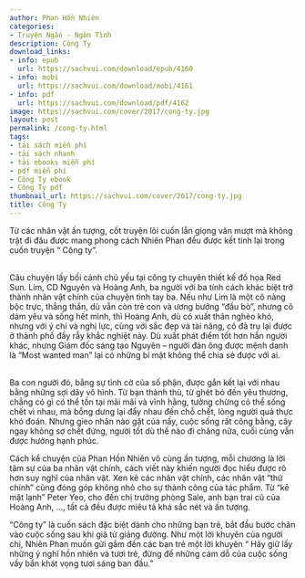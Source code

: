 ```yaml
---
author: Phan Hồn Nhiên
categories:
- Truyện Ngắn - Ngôn Tình
description: Công Ty
download_links:
- info: epub
  url: https://sachvui.com/download/epub/4160
- info: mobi
  url: https://sachvui.com/download/mobi/4161
- info: pdf
  url: https://sachvui.com/download/pdf/4162
image: https://sachvui.com/cover/2017/cong-ty.jpg
layout: post
permalink: /cong-ty.html
tags:
- tải sách miễn phí
- tải sách nhanh
- tải ebooks miễn phí
- pdf miễn phí
- Công Ty ebook
- Công Ty pdf
thumbnail_url: https://sachvui.com/cover/2017/cong-ty.jpg
title: Công Ty
---
```


 <div class="item-desc text-justify"> <p>Từ các nhân vật ấn tượng, cốt truyện lôi cuốn lẫn giọng văn mượt mà không trật đi đâu được mang phong cách Nhiên Phan đều được kết tinh lại trong cuốn truyện “ Công ty”.</p><p><br>Câu chuyện lấy bối cảnh chủ yếu tại công ty chuyên thiết kế đồ họa Red Sun. Lim, CD Nguyên và Hoàng Anh, ba người với ba tính cách khác biệt trở thành nhân vật chính của chuyện tình tay ba. Nếu như Lim là một cô nàng bộc trực, thẳng thắn, dù vẫn còn trẻ con và ương bướng “đầu bò”, nhưng cô dám yêu và sống hết mình, thì Hoàng Anh, dù có xuất thân nghèo khó, nhưng với ý chí và nghị lực, cùng với sắc đẹp và tài năng, cô đã trụ lại được ở thành phố đầy rẫy khắc nghiệt này. Dù xuất phát điểm tốt hơn hẳn người khác, nhưng Giám đốc sáng tạo Nguyên – người đàn ông được mệnh danh là “Most wanted man” lại có những bí mật không thể chia sẻ được với ai.</p><p><br>Ba con người đó, bằng sự tình cờ của số phận, được gắn kết lại với nhau bằng những sợi dây vô hình. Từ bạn thành thù, từ ghét bỏ đến yêu thương, chẳng có gì có thể tồn tại mãi mãi và vĩnh hằng, tưởng chừng có thể sống chết vì nhau, mà bỗng dưng lại đẩy nhau đến chỗ chết, lòng người quả thực khó đoán. Nhưng gieo nhân nào gặt của nấy, cuộc sống rất công bằng, cây ngay không sợ chết đứng, người tốt dù thế nào đi chăng nữa, cuối cùng vẫn được hưởng hạnh phúc.</p><p>Cách kể chuyện của Phan Hồn Nhiên vô cùng ấn tượng, mỗi chương là lời tâm sự của ba nhân vật chính, cách viết này khiến người đọc hiểu được rõ hơn suy nghĩ của nhân vật. Xen kẽ các nhân vật chính, các nhân vật “thứ chính” cũng đóng góp không nhỏ cho sự thành công của tác phẩm. Từ “kẻ mặt lạnh” Peter Yeo, cho đến chị trưởng phòng Sale, anh bạn trai cũ của Hoàng Anh, …, tất cả đều được miêu tả khá sắc nét và ấn tượng.</p><p>“Công ty” là cuốn sách đặc biệt dành cho những bạn trẻ, bắt đầu bước chân vào cuộc sống sau khi giã từ giảng đường. Như một lời khuyên của người chị, Nhiên Phan muốn gửi gắm đến các bạn trẻ một lời khuyên “ Hãy giữ lấy những ý nghĩ hồn nhiên và tươi trẻ, đừng để những cám dỗ của cuộc sống vấy bẩn khát vọng tươi sáng ban đầu.”</p> </div>